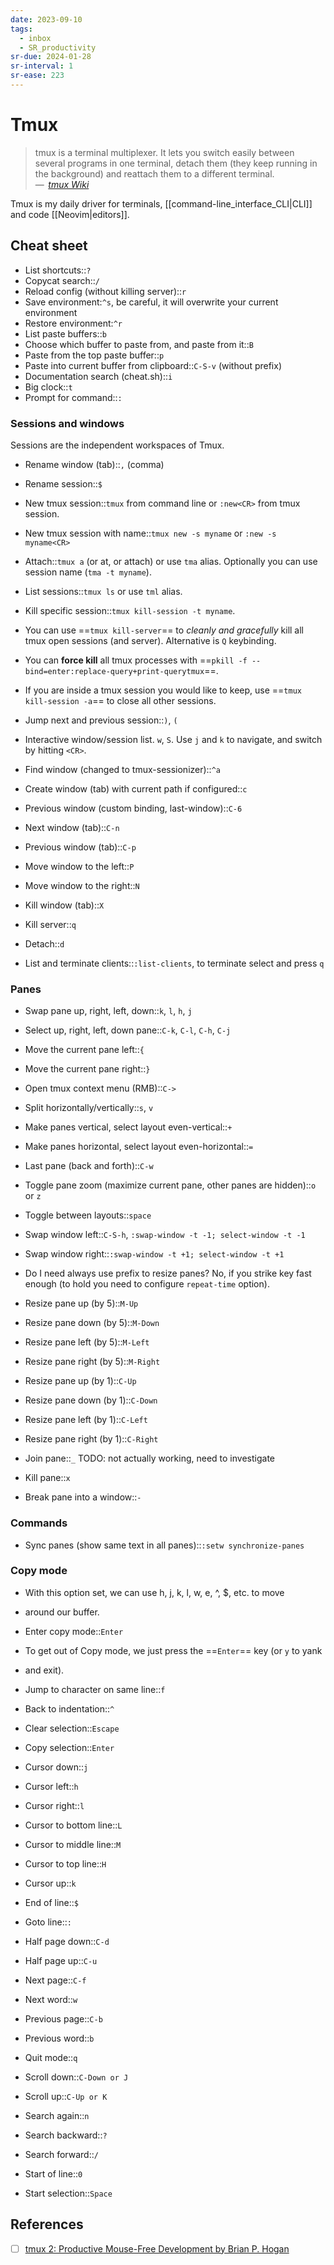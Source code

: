 ```yaml
---
date: 2023-09-10
tags:
  - inbox
  - SR_productivity
sr-due: 2024-01-28
sr-interval: 1
sr-ease: 223
---
```


# Tmux

> tmux is a terminal multiplexer. It lets you switch easily between several
> programs in one terminal, detach them (they keep running in the background)
> and reattach them to a different terminal.\
> — <cite> [tmux Wiki](https://github.com/tmux/tmux/wiki)</cite>

Tmux is my daily driver for terminals, [[command-line_interface_CLI|CLI]] and
code [[Neovim|editors]].

## Cheat sheet

- List shortcuts::`?`
- Copycat search::`/`
- Reload config (without killing server)::`r`
- Save environment:`^s`, be careful, it will overwrite your current environment
- Restore environment:`^r`
- List paste buffers::`b`
- Choose which buffer to paste from, and paste from it::`B`
- Paste from the top paste buffer::`p`
- Paste into current buffer from clipboard::`C-S-v` (without prefix)
- Documentation search (cheat.sh)::`i`
- Big clock::`t`
- Prompt for command::`:`

### Sessions and windows

Sessions are the independent workspaces of Tmux.

- Rename window (tab)::`,` (comma)
- Rename session::`$`
- New tmux session::`tmux` from command line or `:new<CR>` from tmux session. <!--SR:!2024-09-22,1,203-->
- New tmux session with name::`tmux new -s myname` or `:new -s myname<CR>`
- Attach::`tmux a` (or at, or attach) or use `tma` alias. Optionally you can use
  session name (`tma -t myname`). <!-- TODO: mux alias? -->
- List sessions::`tmux ls` or use `tml` alias.
- Kill specific session::`tmux kill-session -t myname`.
- You can use ==`tmux kill-server`== to _cleanly and gracefully_ kill all
tmux open sessions (and server). Alternative is `Q` keybinding.
- You can **force kill** all tmux processes with ==`pkill -f --bind=enter:replace-query+print-querytmux`==.
- If you are inside a tmux session you would like to keep, use
  ==`tmux kill-session -a`== to close all other sessions.
- Jump next and previous session::`)`, `(`
- Interactive window/session list.
&#10;
`w`, `S`. Use `j` and `k` to navigate, and switch by hitting `<CR>`.
- Find window (changed to tmux-sessionizer)::`^a`
- Create window (tab) with current path if configured::`c`
- Previous window (custom binding, last-window)::`C-6`

- Next window (tab)::`C-n`
- Previous window (tab)::`C-p`
- Move window to the left::`P`
- Move window to the right::`N`

- Kill window (tab)::`X`
- Kill server::`q`
- Detach::`d`
- List and terminate clients::`:list-clients`, to terminate select and press `q`

### Panes

- Swap pane up, right, left, down::`k`, `l`, `h`, `j`
- Select up, right, left, down pane::`C-k`, `C-l`, `C-h`, `C-j` <!-- TODO: not working -->
- Move the current pane left::`{`
- Move the current pane right::`}`
- Open tmux context menu (RMB)::`C->`
- Split horizontally/vertically::`s`, `v`
- Make panes vertical, select layout even-vertical::`+`
- Make panes horizontal, select layout even-horizontal::`=`
- Last pane (back and forth)::`C-w`
- Toggle pane zoom (maximize current pane, other panes are hidden)::`o` or `z`
- Toggle between layouts::`space`

- Swap window left::`C-S-h`, `:swap-window -t -1; select-window -t -1`
- Swap window right::`:swap-window -t +1; select-window -t +1`

- Do I need always use prefix to resize panes?
&#10;
No, if you strike key fast enough (to hold you need to configure `repeat-time`
option).

- Resize pane up (by 5)::`M-Up`
- Resize pane down (by 5)::`M-Down`
- Resize pane left (by 5)::`M-Left`
- Resize pane right (by 5)::`M-Right`

- Resize pane up (by 1)::`C-Up`
- Resize pane down (by 1)::`C-Down`
- Resize pane left (by 1)::`C-Left`
- Resize pane right (by 1)::`C-Right`

- Join pane::`_` TODO: not actually working, need to investigate
- Kill pane::`x`
- Break pane into a window::`-`

### Commands

- Sync panes (show same text in all panes)::`:setw synchronize-panes`

### Copy mode

- With this option set, we can use h, j, k, l, w, e, ^, $, etc. to move
- around our buffer.

- Enter copy mode::`Enter`

- To get out of Copy mode, we just press the ==`Enter`== key (or `y` to yank
- and exit).

- Jump to character on same line::`f`
- Back to indentation::`^`
- Clear selection::`Escape`
- Copy selection::`Enter`
- Cursor down::`j`
- Cursor left::`h`
- Cursor right::`l`
- Cursor to bottom line::`L`
- Cursor to middle line::`M`
- Cursor to top line::`H`
- Cursor up::`k`
- End of line::`$`
- Goto line::`:`
- Half page down::`C-d`
- Half page up::`C-u`
- Next page::`C-f`
- Next word::`w`
- Previous page::`C-b`
- Previous word::`b`
- Quit mode::`q`
- Scroll down::`C-Down or J`
- Scroll up::`C-Up or K`
- Search again::`n`
- Search backward::`?`
- Search forward::`/`
- Start of line::`0`
- Start selection::`Space`

## References

- [ ] [tmux 2: Productive Mouse-Free Development by Brian P. Hogan](https://pragprog.com/titles/bhtmux2/tmux-2/)

